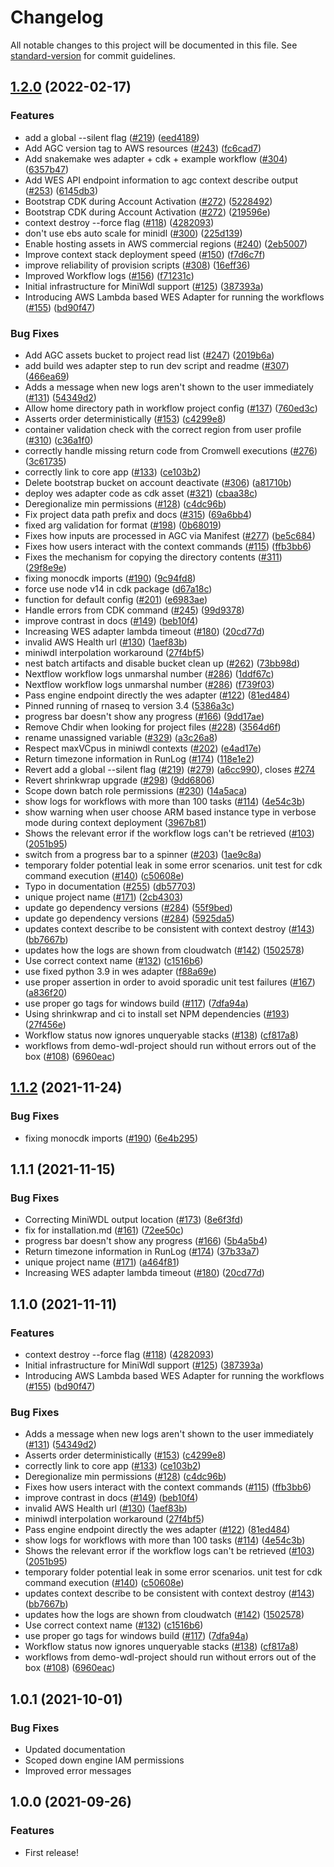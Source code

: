 # Changelog

All notable changes to this project will be documented in this file. See [standard-version](https://github.com/conventional-changelog/standard-version) for commit guidelines.

## [1.2.0](https://github.com/aws/amazon-genomics-cli/compare/v1.1.2...v1.2.0) (2022-02-17)


### Features

* add a global --silent flag ([#219](https://github.com/aws/amazon-genomics-cli/issues/219)) ([eed4189](https://github.com/aws/amazon-genomics-cli/commit/eed4189b2d988d88ef87be63b8f39610be569291))
* Add AGC version tag to AWS resources ([#243](https://github.com/aws/amazon-genomics-cli/issues/243)) ([fc6cad7](https://github.com/aws/amazon-genomics-cli/commit/fc6cad707eb4c90098d3c9435b23efccf3ac8a72))
* Add snakemake wes adapter + cdk + example workflow ([#304](https://github.com/aws/amazon-genomics-cli/issues/304)) ([6357b47](https://github.com/aws/amazon-genomics-cli/commit/6357b478522f718b6fcb44a56db142cb3edbb4db))
* Add WES API endpoint information to agc context describe output ([#253](https://github.com/aws/amazon-genomics-cli/issues/253)) ([6145db3](https://github.com/aws/amazon-genomics-cli/commit/6145db387344e8001e132320dbc404fecee38124))
* Bootstrap CDK during Account Activation ([#272](https://github.com/aws/amazon-genomics-cli/issues/272)) ([5228492](https://github.com/aws/amazon-genomics-cli/commit/5228492fba52aa9f6c075a9b27a293ca2298969a))
* Bootstrap CDK during Account Activation ([#272](https://github.com/aws/amazon-genomics-cli/issues/272)) ([219596e](https://github.com/aws/amazon-genomics-cli/commit/219596e8edf1666ca46a065bfa1ccc74848180f5))
* context destroy --force flag ([#118](https://github.com/aws/amazon-genomics-cli/issues/118)) ([4282093](https://github.com/aws/amazon-genomics-cli/commit/428209311aa247c999816348a972737739b1189f))
* don't use ebs auto scale for minidl ([#300](https://github.com/aws/amazon-genomics-cli/issues/300)) ([225d139](https://github.com/aws/amazon-genomics-cli/commit/225d139453fe233e93addfea257be13ab7f56952))
* Enable hosting assets in AWS commercial regions ([#240](https://github.com/aws/amazon-genomics-cli/issues/240)) ([2eb5007](https://github.com/aws/amazon-genomics-cli/commit/2eb5007ed304847f03c75ac16f7a58acc5e8ace1))
* Improve context stack deployment speed ([#150](https://github.com/aws/amazon-genomics-cli/issues/150)) ([f7d6c7f](https://github.com/aws/amazon-genomics-cli/commit/f7d6c7f4e5e0fb91b3851bf806bc411b7f4526e5))
* improve reliability of provision scripts ([#308](https://github.com/aws/amazon-genomics-cli/issues/308)) ([16eff36](https://github.com/aws/amazon-genomics-cli/commit/16eff364d56132712ec5fb67f5c16e9996acc7c2))
* Improved Workflow logs ([#156](https://github.com/aws/amazon-genomics-cli/issues/156)) ([f71231c](https://github.com/aws/amazon-genomics-cli/commit/f71231c556c7ecb92940f3685f55c7078b2d1028))
* Initial infrastructure for MiniWdl support ([#125](https://github.com/aws/amazon-genomics-cli/issues/125)) ([387393a](https://github.com/aws/amazon-genomics-cli/commit/387393a64593d08ec2016a69382f7d64de37914e))
* Introducing AWS Lambda based WES Adapter for running the workflows ([#155](https://github.com/aws/amazon-genomics-cli/issues/155)) ([bd90f47](https://github.com/aws/amazon-genomics-cli/commit/bd90f47b94ede34c31ea109221225ff3cd65d200))


### Bug Fixes

* Add AGC assets bucket to project read list ([#247](https://github.com/aws/amazon-genomics-cli/issues/247)) ([2019b6a](https://github.com/aws/amazon-genomics-cli/commit/2019b6ac0226276337ee4e93237c7cfb19c4d28e))
* add build wes adapter step to run dev script and readme ([#307](https://github.com/aws/amazon-genomics-cli/issues/307)) ([466ea69](https://github.com/aws/amazon-genomics-cli/commit/466ea69fa8076dd0db348490ccac81f6b5a7180f))
* Adds a message when new logs aren't shown to the user immediately ([#131](https://github.com/aws/amazon-genomics-cli/issues/131)) ([54349d2](https://github.com/aws/amazon-genomics-cli/commit/54349d2858a837da26e6479c409e4a8445055562))
* Allow home directory path in workflow project config ([#137](https://github.com/aws/amazon-genomics-cli/issues/137)) ([760ed3c](https://github.com/aws/amazon-genomics-cli/commit/760ed3cec26daacc1f7dd5f328a63b119aa98886))
* Asserts order deterministically ([#153](https://github.com/aws/amazon-genomics-cli/issues/153)) ([c4299e8](https://github.com/aws/amazon-genomics-cli/commit/c4299e86e499edeb4695152f558a88e82bcf2da3))
* container validation check with the correct region from user profile ([#310](https://github.com/aws/amazon-genomics-cli/issues/310)) ([c36a1f0](https://github.com/aws/amazon-genomics-cli/commit/c36a1f0ee052aea0cef721227c79a4b1370828fc))
* correctly handle missing return code from Cromwell executions ([#276](https://github.com/aws/amazon-genomics-cli/issues/276)) ([3c61735](https://github.com/aws/amazon-genomics-cli/commit/3c6173525b6e1b991c9ba52258822ad37fb024bc))
* correctly link to core app ([#133](https://github.com/aws/amazon-genomics-cli/issues/133)) ([ce103b2](https://github.com/aws/amazon-genomics-cli/commit/ce103b202d50c7a8a40e6d94daca0c4dd5141da7))
* Delete bootstrap bucket on account deactivate ([#306](https://github.com/aws/amazon-genomics-cli/issues/306)) ([a81710b](https://github.com/aws/amazon-genomics-cli/commit/a81710b1298648cae6a040065d1403d373cb0ba6))
* deploy wes adapter code as cdk asset ([#321](https://github.com/aws/amazon-genomics-cli/issues/321)) ([cbaa38c](https://github.com/aws/amazon-genomics-cli/commit/cbaa38c83115f8f4b10837a2bf175b23a324712a))
* Deregionalize min permissions ([#128](https://github.com/aws/amazon-genomics-cli/issues/128)) ([c4dc96b](https://github.com/aws/amazon-genomics-cli/commit/c4dc96b1641431ed7c20fad348e7d87d2156a4b8))
* Fix project data path prefix and docs ([#315](https://github.com/aws/amazon-genomics-cli/issues/315)) ([69a6bb4](https://github.com/aws/amazon-genomics-cli/commit/69a6bb4faca4b2ec3839905b02bbf79289dc81e4))
* fixed arg validation for format ([#198](https://github.com/aws/amazon-genomics-cli/issues/198)) ([0b68019](https://github.com/aws/amazon-genomics-cli/commit/0b6801942dd2fea22bcf8291833732f0c337d0e9))
* Fixes how inputs are processed in AGC via Manifest ([#277](https://github.com/aws/amazon-genomics-cli/issues/277)) ([be5c684](https://github.com/aws/amazon-genomics-cli/commit/be5c684ca0967baeda7cb8055d24d39b54cd3084))
* Fixes how users interact with the context commands ([#115](https://github.com/aws/amazon-genomics-cli/issues/115)) ([ffb3bb6](https://github.com/aws/amazon-genomics-cli/commit/ffb3bb6fdffeabd09a33288086c5442aa5e14c60))
* Fixes the mechanism for copying the directory contents ([#311](https://github.com/aws/amazon-genomics-cli/issues/311)) ([29f8e9e](https://github.com/aws/amazon-genomics-cli/commit/29f8e9ee012e09ca294547ea3dba225304b36bfa))
* fixing monocdk imports ([#190](https://github.com/aws/amazon-genomics-cli/issues/190)) ([9c94fd8](https://github.com/aws/amazon-genomics-cli/commit/9c94fd87bcd860fe3842536dbcedd2165fdcc80e))
* force use node v14 in cdk package ([d67a18c](https://github.com/aws/amazon-genomics-cli/commit/d67a18cdb31387642b015daeab44ac80a5972c14))
* function for default config ([#201](https://github.com/aws/amazon-genomics-cli/issues/201)) ([e6983ae](https://github.com/aws/amazon-genomics-cli/commit/e6983ae774f9d85cca634d4f9a0c04098ae6a234))
* Handle errors from CDK command ([#245](https://github.com/aws/amazon-genomics-cli/issues/245)) ([99d9378](https://github.com/aws/amazon-genomics-cli/commit/99d9378a3f5ad3f408ef24ac3dae42b46b79bbd5))
* improve contrast in docs ([#149](https://github.com/aws/amazon-genomics-cli/issues/149)) ([beb10f4](https://github.com/aws/amazon-genomics-cli/commit/beb10f4b02f9533da13ce0b3579ae2fd55a337aa))
* Increasing WES adapter lambda timeout ([#180](https://github.com/aws/amazon-genomics-cli/issues/180)) ([20cd77d](https://github.com/aws/amazon-genomics-cli/commit/20cd77dac1def4414f0159509caa8dfe853d62bb))
* invalid AWS Health url ([#130](https://github.com/aws/amazon-genomics-cli/issues/130)) ([1aef83b](https://github.com/aws/amazon-genomics-cli/commit/1aef83b682ba276ae5d8720ccaffc97a66bb34cb))
* miniwdl interpolation workaround ([27f4bf5](https://github.com/aws/amazon-genomics-cli/commit/27f4bf571712c6509e6352f4459e452fdd6a1cb1))
* nest batch artifacts and disable bucket clean up ([#262](https://github.com/aws/amazon-genomics-cli/issues/262)) ([73bb98d](https://github.com/aws/amazon-genomics-cli/commit/73bb98d23a18f210d4bfa231b0f8002bb294529c))
* Nextflow workflow logs unmarshal number ([#286](https://github.com/aws/amazon-genomics-cli/issues/286)) ([1ddf67c](https://github.com/aws/amazon-genomics-cli/commit/1ddf67c50e53e64c70acd003616a0f6e2f3af716))
* Nextflow workflow logs unmarshal number ([#286](https://github.com/aws/amazon-genomics-cli/issues/286)) ([f739f03](https://github.com/aws/amazon-genomics-cli/commit/f739f03b8825084a0f679ceb7b83a3db87b78c2e))
* Pass engine endpoint directly the wes adapter ([#122](https://github.com/aws/amazon-genomics-cli/issues/122)) ([81ed484](https://github.com/aws/amazon-genomics-cli/commit/81ed484a94ce195259315826377ece0443b582e1))
* Pinned running of rnaseq to version 3.4 ([5386a3c](https://github.com/aws/amazon-genomics-cli/commit/5386a3c4afd619989b61ad853d4c23aeecbe154e))
* progress bar doesn't show any progress ([#166](https://github.com/aws/amazon-genomics-cli/issues/166)) ([9dd17ae](https://github.com/aws/amazon-genomics-cli/commit/9dd17aef9e5edee719ed1c78f9d09aa3a8b4f9c8))
* Remove Chdir when looking for project files ([#228](https://github.com/aws/amazon-genomics-cli/issues/228)) ([3564d6f](https://github.com/aws/amazon-genomics-cli/commit/3564d6f5a2433191c3c31456f73d9b65f2cf1a87))
* rename unassigned variable ([#329](https://github.com/aws/amazon-genomics-cli/issues/329)) ([a3c26a8](https://github.com/aws/amazon-genomics-cli/commit/a3c26a805674e717901569123df3c44683b4cdab))
* Respect maxVCpus in miniwdl contexts ([#202](https://github.com/aws/amazon-genomics-cli/issues/202)) ([e4ad17e](https://github.com/aws/amazon-genomics-cli/commit/e4ad17efa9a3724c7dd9bc2f37430c21ebcf9d4e))
* Return timezone information in RunLog ([#174](https://github.com/aws/amazon-genomics-cli/issues/174)) ([118e1e2](https://github.com/aws/amazon-genomics-cli/commit/118e1e24ce8b6c454d641f27129bb04d6a44cf36))
* Revert add a global --silent flag ([#219](https://github.com/aws/amazon-genomics-cli/issues/219)) ([#279](https://github.com/aws/amazon-genomics-cli/issues/279)) ([a6cc990](https://github.com/aws/amazon-genomics-cli/commit/a6cc9904cd2d1899f7f64bf3c024a242c1a33749)), closes [#274](https://github.com/aws/amazon-genomics-cli/issues/274)
* Revert shrinkwrap upgrade ([#298](https://github.com/aws/amazon-genomics-cli/issues/298)) ([9dd6806](https://github.com/aws/amazon-genomics-cli/commit/9dd68060e044e4af487f0f67dc9d3da2a8439e8b))
* Scope down batch role permissions ([#230](https://github.com/aws/amazon-genomics-cli/issues/230)) ([14a5aca](https://github.com/aws/amazon-genomics-cli/commit/14a5acaf3f931cbaf53c0a495034cbff462797b0))
* show logs for workflows with more than 100 tasks ([#114](https://github.com/aws/amazon-genomics-cli/issues/114)) ([4e54c3b](https://github.com/aws/amazon-genomics-cli/commit/4e54c3bae5ad8242fb1af0ab171aeb4c5b818923))
* show warning when user choose ARM based instance type in verbose mode during context deployment ([3967b81](https://github.com/aws/amazon-genomics-cli/commit/3967b81558d7b115159ff24125bf20af6d045a29))
* Shows the relevant error if the workflow logs can't be retrieved ([#103](https://github.com/aws/amazon-genomics-cli/issues/103)) ([2051b95](https://github.com/aws/amazon-genomics-cli/commit/2051b9542d07c5f999bd149e2a9f65aefaccba00))
* switch from a progress bar to a spinner ([#203](https://github.com/aws/amazon-genomics-cli/issues/203)) ([1ae9c8a](https://github.com/aws/amazon-genomics-cli/commit/1ae9c8aae867ac56ca488d9e4cb263ea597c0726))
* temporary folder potential leak in some error scenarios. unit test for cdk command execution ([#140](https://github.com/aws/amazon-genomics-cli/issues/140)) ([c50608e](https://github.com/aws/amazon-genomics-cli/commit/c50608e594b528a7bddd33b678da984feabc50b4))
* Typo in documentation ([#255](https://github.com/aws/amazon-genomics-cli/issues/255)) ([db57703](https://github.com/aws/amazon-genomics-cli/commit/db577031de8af7a64d61d1699b720bf2509dd260))
* unique project name ([#171](https://github.com/aws/amazon-genomics-cli/issues/171)) ([2cb4303](https://github.com/aws/amazon-genomics-cli/commit/2cb4303ab445b5893689f831fcd24309923db18c))
* update go dependency versions ([#284](https://github.com/aws/amazon-genomics-cli/issues/284)) ([55f9bed](https://github.com/aws/amazon-genomics-cli/commit/55f9bedf9170ddebff2bce014ff6bbb16adce004))
* update go dependency versions ([#284](https://github.com/aws/amazon-genomics-cli/issues/284)) ([5925da5](https://github.com/aws/amazon-genomics-cli/commit/5925da50c44075208d9d19252bbbb5e406acc12c))
* updates context describe to be consistent with context destroy ([#143](https://github.com/aws/amazon-genomics-cli/issues/143)) ([bb7667b](https://github.com/aws/amazon-genomics-cli/commit/bb7667b44027b3374b8011da11418d6ee0054b79))
* updates how the logs are shown from cloudwatch ([#142](https://github.com/aws/amazon-genomics-cli/issues/142)) ([1502578](https://github.com/aws/amazon-genomics-cli/commit/1502578415c7db4c5a633982301a887bcd393514))
* Use correct context name ([#132](https://github.com/aws/amazon-genomics-cli/issues/132)) ([c1516b6](https://github.com/aws/amazon-genomics-cli/commit/c1516b60b5706d06b30d7516a3aa1d80efd216af))
* use fixed python 3.9 in wes adapter ([f88a69e](https://github.com/aws/amazon-genomics-cli/commit/f88a69efb530d96ccc8ac35a60bad2d3fdd6d30c))
* use proper assertion in order to avoid sporadic unit test failures ([#167](https://github.com/aws/amazon-genomics-cli/issues/167)) ([a836f20](https://github.com/aws/amazon-genomics-cli/commit/a836f20f6c25ed049524ca7ab97a938bdc9d3a37))
* use proper go tags for windows build ([#117](https://github.com/aws/amazon-genomics-cli/issues/117)) ([7dfa94a](https://github.com/aws/amazon-genomics-cli/commit/7dfa94a775fdba5193c99d0c697c8013a52a23ce))
* Using shrinkwrap and ci to install set NPM dependencies ([#193](https://github.com/aws/amazon-genomics-cli/issues/193)) ([27f456e](https://github.com/aws/amazon-genomics-cli/commit/27f456edbcad31182b281fc0fbb61de72029d400))
* Workflow status now ignores unqueryable stacks ([#138](https://github.com/aws/amazon-genomics-cli/issues/138)) ([cf817a8](https://github.com/aws/amazon-genomics-cli/commit/cf817a882de2160d8e333c17d4eb28508cd886e1))
* workflows from demo-wdl-project should run without errors out of the box ([#108](https://github.com/aws/amazon-genomics-cli/issues/108)) ([6960eac](https://github.com/aws/amazon-genomics-cli/commit/6960eacf236e744d3c5658c5557061ab9cd3d468))

## [1.1.2](https://github.com/aws/amazon-genomics-cli/compare/v1.1.1...v1.1.2) (2021-11-24)


### Bug Fixes

* fixing monocdk imports ([#190](https://github.com/aws/amazon-genomics-cli/issues/190)) ([6e4b295](https://github.com/aws/amazon-genomics-cli/commit/6e4b29551a0316cf8207871ec84681c34e91e96e))

## 1.1.1 (2021-11-15)


### Bug Fixes

* Correcting MiniWDL output location  ([#173](https://github.com/aws/amazon-genomics-cli/issues/173)) ([8e6f3fd](https://github.com/aws/amazon-genomics-cli/commit/8e6f3fda595531f0733b1d061cb84c05ed635923))
* fix for installation.md ([#161](https://github.com/aws/amazon-genomics-cli/issues/161)) ([72ee50c](https://github.com/aws/amazon-genomics-cli/commit/72ee50c9e9786f23e937a62e8e22a13f7aa909d5))
* progress bar doesn't show any progress ([#166](https://github.com/aws/amazon-genomics-cli/issues/166)) ([5b4a5b4](https://github.com/aws/amazon-genomics-cli/commit/5b4a5b4c81cf4ef99d82a146b378c66936ff7be4))
* Return timezone information in RunLog ([#174](https://github.com/aws/amazon-genomics-cli/issues/174)) ([37b33a7](https://github.com/aws/amazon-genomics-cli/commit/37b33a753d96010a581588c8734d482163ad1161))
* unique project name ([#171](https://github.com/aws/amazon-genomics-cli/issues/171)) ([a464f81](https://github.com/aws/amazon-genomics-cli/commit/a464f81d86575f1f3c0c95b1161f0474681537ac))
* Increasing WES adapter lambda timeout ([#180](https://github.com/aws/amazon-genomics-cli/issues/180)) ([20cd77d](https://github.com/aws/amazon-genomics-cli/commit/20cd77dac1def4414f0159509caa8dfe853d62bb))

## 1.1.0 (2021-11-11)


### Features

* context destroy --force flag ([#118](https://github.com/aws/amazon-genomics-cli/issues/118)) ([4282093](https://github.com/aws/amazon-genomics-cli/commit/428209311aa247c999816348a972737739b1189f))
* Initial infrastructure for MiniWdl support ([#125](https://github.com/aws/amazon-genomics-cli/issues/125)) ([387393a](https://github.com/aws/amazon-genomics-cli/commit/387393a64593d08ec2016a69382f7d64de37914e))
* Introducing AWS Lambda based WES Adapter for running the workflows ([#155](https://github.com/aws/amazon-genomics-cli/issues/155)) ([bd90f47](https://github.com/aws/amazon-genomics-cli/commit/bd90f47b94ede34c31ea109221225ff3cd65d200))


### Bug Fixes

* Adds a message when new logs aren't shown to the user immediately ([#131](https://github.com/aws/amazon-genomics-cli/issues/131)) ([54349d2](https://github.com/aws/amazon-genomics-cli/commit/54349d2858a837da26e6479c409e4a8445055562))
* Asserts order deterministically ([#153](https://github.com/aws/amazon-genomics-cli/issues/153)) ([c4299e8](https://github.com/aws/amazon-genomics-cli/commit/c4299e86e499edeb4695152f558a88e82bcf2da3))
* correctly link to core app ([#133](https://github.com/aws/amazon-genomics-cli/issues/133)) ([ce103b2](https://github.com/aws/amazon-genomics-cli/commit/ce103b202d50c7a8a40e6d94daca0c4dd5141da7))
* Deregionalize min permissions ([#128](https://github.com/aws/amazon-genomics-cli/issues/128)) ([c4dc96b](https://github.com/aws/amazon-genomics-cli/commit/c4dc96b1641431ed7c20fad348e7d87d2156a4b8))
* Fixes how users interact with the context commands ([#115](https://github.com/aws/amazon-genomics-cli/issues/115)) ([ffb3bb6](https://github.com/aws/amazon-genomics-cli/commit/ffb3bb6fdffeabd09a33288086c5442aa5e14c60))
* improve contrast in docs ([#149](https://github.com/aws/amazon-genomics-cli/issues/149)) ([beb10f4](https://github.com/aws/amazon-genomics-cli/commit/beb10f4b02f9533da13ce0b3579ae2fd55a337aa))
* invalid AWS Health url ([#130](https://github.com/aws/amazon-genomics-cli/issues/130)) ([1aef83b](https://github.com/aws/amazon-genomics-cli/commit/1aef83b682ba276ae5d8720ccaffc97a66bb34cb))
* miniwdl interpolation workaround ([27f4bf5](https://github.com/aws/amazon-genomics-cli/commit/27f4bf571712c6509e6352f4459e452fdd6a1cb1))
* Pass engine endpoint directly the wes adapter ([#122](https://github.com/aws/amazon-genomics-cli/issues/122)) ([81ed484](https://github.com/aws/amazon-genomics-cli/commit/81ed484a94ce195259315826377ece0443b582e1))
* show logs for workflows with more than 100 tasks ([#114](https://github.com/aws/amazon-genomics-cli/issues/114)) ([4e54c3b](https://github.com/aws/amazon-genomics-cli/commit/4e54c3bae5ad8242fb1af0ab171aeb4c5b818923))
* Shows the relevant error if the workflow logs can't be retrieved ([#103](https://github.com/aws/amazon-genomics-cli/issues/103)) ([2051b95](https://github.com/aws/amazon-genomics-cli/commit/2051b9542d07c5f999bd149e2a9f65aefaccba00))
* temporary folder potential leak in some error scenarios. unit test for cdk command execution ([#140](https://github.com/aws/amazon-genomics-cli/issues/140)) ([c50608e](https://github.com/aws/amazon-genomics-cli/commit/c50608e594b528a7bddd33b678da984feabc50b4))
* updates context describe to be consistent with context destroy ([#143](https://github.com/aws/amazon-genomics-cli/issues/143)) ([bb7667b](https://github.com/aws/amazon-genomics-cli/commit/bb7667b44027b3374b8011da11418d6ee0054b79))
* updates how the logs are shown from cloudwatch ([#142](https://github.com/aws/amazon-genomics-cli/issues/142)) ([1502578](https://github.com/aws/amazon-genomics-cli/commit/1502578415c7db4c5a633982301a887bcd393514))
* Use correct context name ([#132](https://github.com/aws/amazon-genomics-cli/issues/132)) ([c1516b6](https://github.com/aws/amazon-genomics-cli/commit/c1516b60b5706d06b30d7516a3aa1d80efd216af))
* use proper go tags for windows build ([#117](https://github.com/aws/amazon-genomics-cli/issues/117)) ([7dfa94a](https://github.com/aws/amazon-genomics-cli/commit/7dfa94a775fdba5193c99d0c697c8013a52a23ce))
* Workflow status now ignores unqueryable stacks ([#138](https://github.com/aws/amazon-genomics-cli/issues/138)) ([cf817a8](https://github.com/aws/amazon-genomics-cli/commit/cf817a882de2160d8e333c17d4eb28508cd886e1))
* workflows from demo-wdl-project should run without errors out of the box ([#108](https://github.com/aws/amazon-genomics-cli/issues/108)) ([6960eac](https://github.com/aws/amazon-genomics-cli/commit/6960eacf236e744d3c5658c5557061ab9cd3d468))

## 1.0.1 (2021-10-01)

### Bug Fixes

* Updated documentation
* Scoped down engine IAM permissions
* Improved error messages

## 1.0.0 (2021-09-26)

### Features

* First release!
